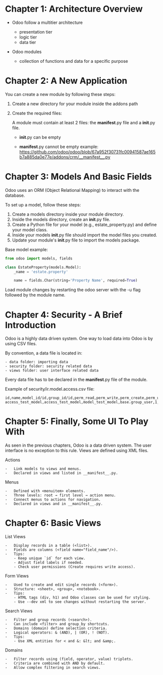 # Chapter 1: Architecture Overview

- Odoo follow a multitier architecture

    - presentation tier
    - logic tier
    - data tier

- Odoo modules

    - collection of functions and data for a specific purpose

# Chapter 2: A New Application

You can create a new module by following these steps:

1. Create a new directory for your module inside the addons path

2. Create the required files:

    A module must contain at least 2 files: the __manifest__.py file and a __init__.py file.

    - __init__.py can be empty

    -  __manifest__.py cannot be empty
        example: https://github.com/odoo/odoo/blob/67a952f30731fc00941587ae165b7a885da0e77e/addons/crm/__manifest__.py

# Chapter 3: Models And Basic Fields

Odoo uses an ORM (Object Relational Mapping) to interact with the database.

To set up a model, follow these steps:

1. Create a models directory inside your module directory.
2. Inside the models directory, create an __init__.py file.
3. Create a Python file for your model (e.g., estate_property.py) and define your model class.
4. Inside your models __init__.py file should import the model files you created.
5. Update your module's __init__.py file to import the models package.

Base model example:

``` python
from odoo import models, fields

class EstateProperty(models.Model):
    _name = 'estate.property'

    name = fields.Char(string='Property Name', required=True)
```

Load module changes by restarting the odoo server with the -u flag followed by the module name.

# Chapter 4: Security - A Brief Introduction

Odoo is a highly data driven system. One way to load data into Odoo is by using CSV files.

By convention, a data file is located in:

    - data folder: importing data
    - security folder: security related data
    - views folder: user interface related data

Every data file has to be declared in the __manifest__.py file of the module.

Example of security/ir.model.access.csv file:

``` csv
id,name,model_id/id,group_id/id,perm_read,perm_write,perm_create,perm_unlink
access_test_model,access_test_model,model_test_model,base.group_user,1,0,0,0
```

# Chapter 5: Finally, Some UI To Play With

As seen in the previous chapters, Odoo is a data driven system. The user interface is no exception to this rule.
Views are defined using XML files.

Actions

    -   Link models to views and menus.
    -   Declared in views and listed in __manifest__.py.

Menus

    -   Defined with <menuitem> elements.
    -   Three levels: root → first level → action menu.
    -   Connect menus to actions for navigation.
    -   Declared in views and in __manifest__.py.

# Chapter 6: Basic Views

List Views

    -   Display records in a table (<list>).
    -   Fields are columns (<field name="field_name"/>).
    -   Tips:
        - Keep unique `id` for each view.
        - Adjust field labels if needed.
        - Check user permissions (Create requires write access).

Form Views

    -   Used to create and edit single records (<form>).
    -   Structure: <sheet>, <group>, <notebook>.
    -   Tips:
        - HTML tags (div, h1) and Odoo classes can be used for styling.
        - Use --dev xml to see changes without restarting the server.

Search Views

    -   Filter and group records (<search>).
    -   Can include <filter> and group_by shortcuts.
    -   Domains (domain) define selection criteria.
    -   Logical operators: & (AND), | (OR), ! (NOT).
    -   Tips:
        - Use XML entities for < and &: &lt; and &amp;.

Domains

    -   Filter records using (field, operator, value) triplets.
    -   Criteria are combined with AND by default.
    -   Allow complex filtering in search views.
